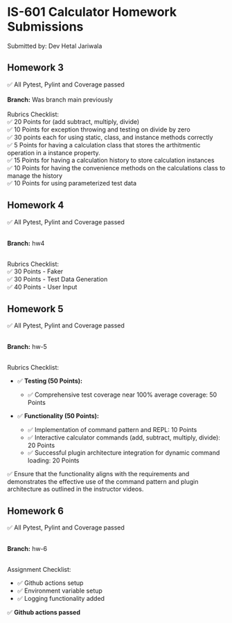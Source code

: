 # IS-601 Calculator Homework Submissions
Submitted by: Dev Hetal Jariwala

## Homework 3
✅ All Pytest, Pylint and Coverage passed <br> <br>
**Branch:** Was branch main previously <br> <br>
Rubrics Checklist: <br>
✅ 20 Points for (add subtract, multiply, divide) <br>
✅ 10 Points for exception throwing and testing on divide by zero <br>
✅ 30 points each for using static, class, and instance methods correctly <br>
✅ 5 Points for having a calculation class that stores the arthitmentic operation in a instance property. <br>
✅ 15 Points for having a calculation history to store calculation instances <br>
✅ 10 Points for having the convenience methods on the calculations class to manage the history <br>
✅ 10 Points for using parameterized test data <br>

## Homework 4
✅ All Pytest, Pylint and Coverage passed <br> <br>

**Branch:** hw4 <br> <br>

Rubrics Checklist: <br>
✅ 30 Points - Faker <br>
✅ 30 Points - Test Data Generation <br>
✅ 40 Points - User Input <br>

## Homework 5
✅ All Pytest, Pylint and Coverage passed <br> <br>

**Branch:** hw-5 <br> <br>

Rubrics Checklist: <br>
- ✅ **Testing (50 Points):**
  - ✅ Comprehensive test coverage near 100% average coverage: 50 Points <br>

- ✅ **Functionality (50 Points):**
  - ✅ Implementation of command pattern and REPL: 10 Points<br>
  - ✅ Interactive calculator commands (add, subtract, multiply, divide): 20 Points<br>
  - ✅ Successful plugin architecture integration for dynamic command loading: 20 Points<br>

✅ Ensure that the functionality aligns with the requirements and demonstrates the effective use of the command pattern and plugin architecture as outlined in the instructor videos.

## Homework 6
✅ All Pytest, Pylint and Coverage passed <br> <br>

**Branch:** hw-6 <br> <br>

Assignment Checklist: <br>
- ✅ Github actions setup
- ✅ Environment variable setup
- ✅ Logging functionality added

✅ **Github actions passed**